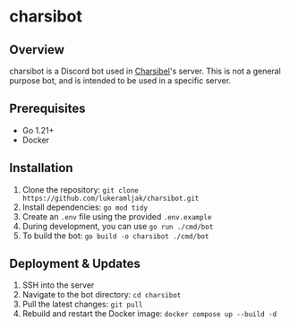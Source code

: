 # charsibot

## Overview

charsibot is a Discord bot used in [Charsibel](https://twitch.tv/charsibel)'s server. This is not a general purpose bot, and is intended to be used in a specific server.

## Prerequisites

- Go 1.21+
- Docker

## Installation

1. Clone the repository: `git clone https://github.com/lukeramljak/charsibot.git`
2. Install dependencies: `go mod tidy`
3. Create an `.env` file using the provided `.env.example`
4. During development, you can use `go run ./cmd/bot`
5. To build the bot: `go build -o charsibot ./cmd/bot`

## Deployment & Updates

1. SSH into the server
2. Navigate to the bot directory: `cd charsibot`
3. Pull the latest changes: `git pull`
4. Rebuild and restart the Docker image: `docker compose up --build -d`
